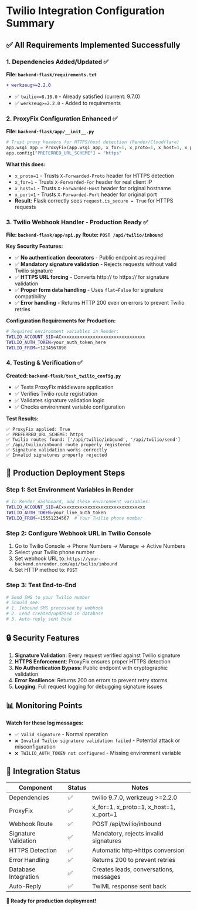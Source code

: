 # Twilio Integration Configuration Summary

## ✅ All Requirements Implemented Successfully

### 1. Dependencies Added/Updated ✅

**File: `backend-flask/requirements.txt`**
```diff
+ werkzeug>=2.2.0
```
- ✅ `twilio>=8.10.0` - Already satisfied (current: 9.7.0)
- ✅ `werkzeug>=2.2.0` - Added to requirements

### 2. ProxyFix Configuration Enhanced ✅

**File: `backend-flask/app/__init__.py`**
```python
# Trust proxy headers for HTTPS/host detection (Render/Cloudflare)
app.wsgi_app = ProxyFix(app.wsgi_app, x_for=1, x_proto=1, x_host=1, x_port=1)
app.config["PREFERRED_URL_SCHEME"] = "https"
```

**What this does:**
- `x_proto=1` - Trusts `X-Forwarded-Proto` header for HTTPS detection
- `x_for=1` - Trusts `X-Forwarded-For` header for real client IP
- `x_host=1` - Trusts `X-Forwarded-Host` header for original hostname
- `x_port=1` - Trusts `X-Forwarded-Port` header for original port
- **Result**: Flask correctly sees `request.is_secure = True` for HTTPS requests

### 3. Twilio Webhook Handler - Production Ready ✅

**File: `backend-flask/app/api.py`**
**Route: `POST /api/twilio/inbound`**

**Key Security Features:**
- ✅ **No authentication decorators** - Public endpoint as required
- ✅ **Mandatory signature validation** - Rejects requests without valid Twilio signature
- ✅ **HTTPS URL forcing** - Converts http:// to https:// for signature validation
- ✅ **Proper form data handling** - Uses `flat=False` for signature compatibility
- ✅ **Error handling** - Returns HTTP 200 even on errors to prevent Twilio retries

**Configuration Requirements for Production:**
```bash
# Required environment variables in Render:
TWILIO_ACCOUNT_SID=ACxxxxxxxxxxxxxxxxxxxxxxxxxxxxxxxx
TWILIO_AUTH_TOKEN=your_auth_token_here
TWILIO_FROM=+1234567890
```

### 4. Testing & Verification ✅

**Created: `backend-flask/test_twilio_config.py`**
- ✅ Tests ProxyFix middleware application
- ✅ Verifies Twilio route registration
- ✅ Validates signature validation logic
- ✅ Checks environment variable configuration

**Test Results:**
```
✅ ProxyFix applied: True
✅ PREFERRED_URL_SCHEME: https  
✅ Twilio routes found: ['/api/twilio/inbound', '/api/twilio/send']
✅ /api/twilio/inbound route properly registered
✅ Signature validation works correctly
✅ Invalid signatures properly rejected
```

## 🚀 Production Deployment Steps

### Step 1: Set Environment Variables in Render
```bash
# In Render dashboard, add these environment variables:
TWILIO_ACCOUNT_SID=ACxxxxxxxxxxxxxxxxxxxxxxxxxxxxxxxx
TWILIO_AUTH_TOKEN=your_live_auth_token
TWILIO_FROM=+15551234567  # Your Twilio phone number
```

### Step 2: Configure Webhook URL in Twilio Console
1. Go to Twilio Console → Phone Numbers → Manage → Active Numbers
2. Select your Twilio phone number
3. Set webhook URL to: `https://your-backend.onrender.com/api/twilio/inbound`
4. Set HTTP method to: `POST`

### Step 3: Test End-to-End
```bash
# Send SMS to your Twilio number
# Should see:
# 1. Inbound SMS processed by webhook
# 2. Lead created/updated in database
# 3. Auto-reply sent back
```

## 🔒 Security Features

1. **Signature Validation**: Every request verified against Twilio signature
2. **HTTPS Enforcement**: ProxyFix ensures proper HTTPS detection
3. **No Authentication Bypass**: Public endpoint with cryptographic validation
4. **Error Resilience**: Returns 200 on errors to prevent retry storms
5. **Logging**: Full request logging for debugging signature issues

## 📊 Monitoring Points

**Watch for these log messages:**
- `✅ Valid signature` - Normal operation
- `❌ Invalid Twilio signature validation failed` - Potential attack or misconfiguration
- `❌ TWILIO_AUTH_TOKEN not configured` - Missing environment variable

## 🎯 Integration Status

| Component | Status | Notes |
|-----------|--------|-------|
| Dependencies | ✅ | twilio 9.7.0, werkzeug >=2.2.0 |
| ProxyFix | ✅ | x_for=1, x_proto=1, x_host=1, x_port=1 |
| Webhook Route | ✅ | POST /api/twilio/inbound |
| Signature Validation | ✅ | Mandatory, rejects invalid signatures |
| HTTPS Detection | ✅ | Automatic http→https conversion |
| Error Handling | ✅ | Returns 200 to prevent retries |
| Database Integration | ✅ | Creates leads, conversations, messages |
| Auto-Reply | ✅ | TwiML response sent back |

**🚀 Ready for production deployment!**
